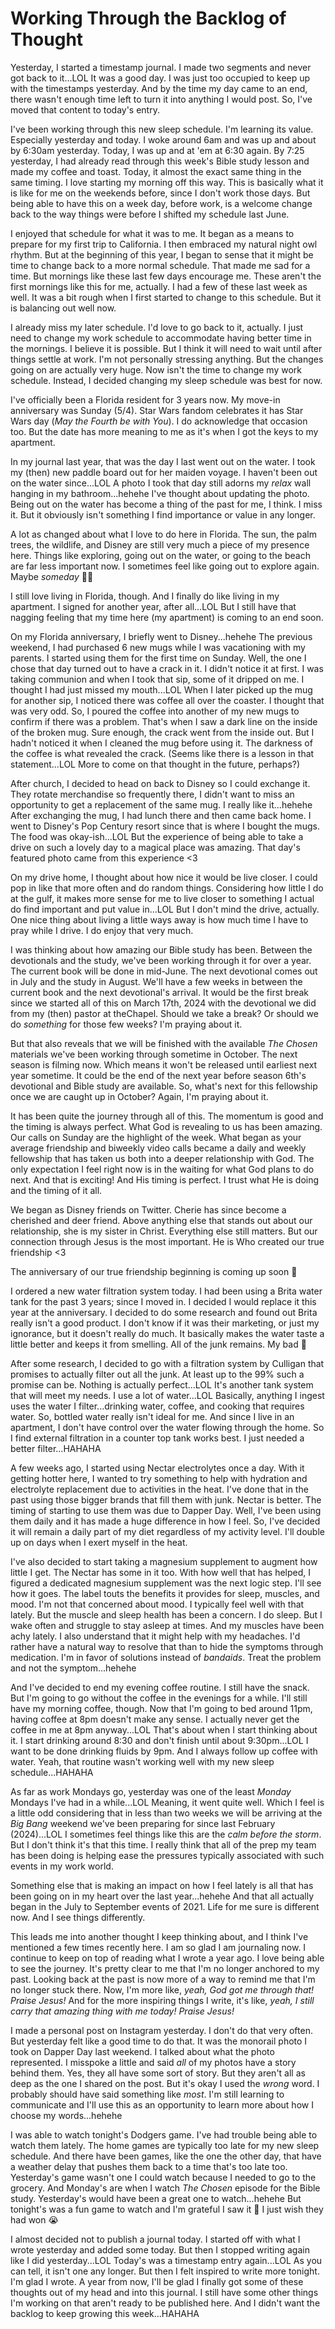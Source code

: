 # Working Through the Backlog of Thought

Yesterday, I started a timestamp journal. I made two segments and never got back to it...LOL It was a good day. I was just too occupied to keep up with the timestamps yesterday. And by the time my day came to an end, there wasn't enough time left to turn it into anything I would post. So, I've moved that content to today's entry.

I've been working through this new sleep schedule. I'm learning its value. Especially yesterday and today. I woke around 6am and was up and about by 6:30am yesterday. Today, I was up and at 'em at 6:30 again. By 7:25 yesterday, I had already read through this week's Bible study lesson and made my coffee and toast. Today, it almost the exact same thing in the same timing. I love starting my morning off this way. This is basically what it is like for me on the weekends before, since I don't work those days. But being able to have this on a week day, before work, is a welcome change back to the way things were before I shifted my schedule last June.

I enjoyed that schedule for what it was to me. It began as a means to prepare for my first trip to California. I then embraced my natural night owl rhythm. But at the beginning of this year, I began to sense that it might be time to change back to a more normal schedule. That made me sad for a time. But mornings like these last few days encourage me. These aren't the first mornings like this for me, actually. I had a few of these last week as well. It was a bit rough when I first started to change to this schedule. But it is balancing out well now.

I already miss my later schedule. I'd love to go back to it, actually. I just need to change my work schedule to accommodate having better time in the mornings. I believe it is possible. But I think it will need to wait until after things settle at work. I'm not personally stressing anything. But the changes going on are actually very huge. Now isn't the time to change my work schedule. Instead, I decided changing my sleep schedule was best for now.

I've officially been a Florida resident for 3 years now. My move-in anniversary was Sunday (5/4). Star Wars fandom celebrates it has Star Wars day (*May the Fourth be with You*). I do acknowledge that occasion too. But the date has more meaning to me as it's when I got the keys to my apartment.

In my journal last year, that was the day I last went out on the water. I took my (then) new paddle board out for her maiden voyage. I haven't been out on the water since...LOL A photo I took that day still adorns my *relax* wall hanging in my bathroom...hehehe I've thought about updating the photo. Being out on the water has become a thing of the past for me, I think. I miss it. But it obviously isn't something I find importance or value in any longer.

A lot as changed about what I love to do here in Florida. The sun, the palm trees, the wildlife, and Disney are still very much a piece of my presence here. Things like exploring, going out on the water, or going to the beach are far less important now. I sometimes feel like going out to explore again. Maybe *someday* 🤷‍♂️

I still love living in Florida, though. And I finally do like living in my apartment. I signed for another year, after all...LOL But I still have that nagging feeling that my time here (my apartment) is coming to an end soon.

On my Florida anniversary, I briefly went to Disney...hehehe The previous weekend, I had purchased 6 new mugs while I was vacationing with my parents. I started using them for the first time on Sunday. Well, the one I chose that day turned out to have a crack in it. I didn't notice it at first. I was taking communion and when I took that sip, some of it dripped on me. I thought I had just missed my mouth...LOL When I later picked up the mug for another sip, I noticed there was coffee all over the coaster. I thought that was very odd. So, I poured the coffee into another of my new mugs to confirm if there was a problem. That's when I saw a dark line on the inside of the broken mug. Sure enough, the crack went from the inside out. But I hadn't noticed it when I cleaned the mug before using it. The darkness of the coffee is what revealed the crack. (Seems like there is a lesson in that statement...LOL More to come on that thought in the future, perhaps?)

After church, I decided to head on back to Disney so I could exchange it. They rotate merchandise so frequently there, I didn't want to miss an opportunity to get a replacement of the same mug. I really like it...hehehe After exchanging the mug, I had lunch there and then came back home. I went to Disney's Pop Century resort since that is where I bought the mugs. The food was okay-ish...LOL But the experience of being able to take a drive on such a lovely day to a magical place was amazing. That day's featured photo came from this experience <3

On my drive home, I thought about how nice it would be live closer. I could pop in like that more often and do random things. Considering how little I do at the gulf, it makes more sense for me to live closer to something I actual do find important and put value in...LOL But I don't mind the drive, actually. One nice thing about living a little ways away is how much time I have to pray while I drive. I do enjoy that very much.

I was thinking about how amazing our Bible study has been. Between the devotionals and the study, we've been working through it for over a year. The current book will be done in mid-June. The next devotional comes out in July and the study in August. We'll have a few weeks in between the current book and the next devotional's arrival. It would be the first break since we started all of this on March 17th, 2024 with the devotional we did from my (then) pastor at theChapel. Should we take a break? Or should we do *something* for those few weeks? I'm praying about it.

But that also reveals that we will be finished with the available *The Chosen* materials we've been working through sometime in October. The next season is filming now. Which means it won't be released until earliest next year sometime. It could be the end of the next year before season 6th's devotional and Bible study are available. So, what's next for this fellowship once we are caught up in October? Again, I'm praying about it.

It has been quite the journey through all of this. The momentum is good and the timing is always perfect. What God is revealing to us has been amazing. Our calls on Sunday are the highlight of the week. What began as your average friendship and biweekly video calls became a daily and weekly fellowship that has taken us both into a deeper relationship with God. The only expectation I feel right now is in the waiting for what God plans to do next. And that is exciting! And His timing is perfect. I trust what He is doing and the timing of it all.

We began as Disney friends on Twitter. Cherie has since become a cherished and deer friend. Above anything else that stands out about our relationship, she is my sister in Christ. Everything else still matters. But our connection through Jesus is the most important. He is Who created our true friendship <3

The anniversary of our true friendship beginning is coming up soon 🤭

I ordered a new water filtration system today. I had been using a Brita water tank for the past 3 years; since I moved in. I decided I would replace it this year at the anniversary. I decided to do some research and found out Brita really isn't a good product. I don't know if it was their marketing, or just my ignorance, but it doesn't really do much. It basically makes the water taste a little better and keeps it from smelling. All of the junk remains. My bad 🫣

After some research, I decided to go with a filtration system by Culligan that promises to actually filter out all the junk. At least up to the 99% such a promise can be. Nothing is actually perfect...LOL It's another tank system that will meet my needs. I use a lot of water...LOL Basically, anything I ingest uses the water I filter...drinking water, coffee, and cooking that requires water. So, bottled water really isn't ideal for me. And since I live in an apartment, I don't have control over the water flowing through the home. So I find external filtration in a counter top tank works best. I just needed a better filter...HAHAHA

A few weeks ago, I started using Nectar electrolytes once a day. With it getting hotter here, I wanted to try something to help with hydration and electrolyte replacement due to activities in the heat. I've done that in the past using those bigger brands that fill them with junk. Nectar is better. The timing of starting to use them was due to Dapper Day. Well, I've been using them daily and it has made a huge difference in how I feel. So, I've decided it will remain a daily part of my diet regardless of my activity level. I'll double up on days when I exert myself in the heat.

I've also decided to start taking a magnesium supplement to augment how little I get. The Nectar has some in it too. With how well that has helped, I figured a dedicated magnesium supplement was the next logic step. I'll see how it goes. The label touts the benefits it provides for sleep, muscles, and mood. I'm not that concerned about mood. I typically feel well with that lately. But the muscle and sleep health has been a concern. I do sleep. But I wake often and struggle to stay asleep at times. And my muscles have been achy lately. I also understand that it might help with my headaches. I'd rather have a natural way to resolve that than to hide the symptoms through medication. I'm in favor of solutions instead of *bandaids*. Treat the problem and not the symptom...hehehe

And I've decided to end my evening coffee routine. I still have the snack. But I'm going to go without the coffee in the evenings for a while. I'll still have my morning coffee, though. Now that I'm going to bed around 11pm, having coffee at 8pm doesn't make any sense. I actually never get the coffee in me at 8pm anyway...LOL That's about when I start thinking about it. I start drinking around 8:30 and don't finish until about 9:30pm...LOL I want to be done drinking fluids by 9pm. And I always follow up coffee with water. Yeah, that routine wasn't working well with my new sleep schedule...HAHAHA

As far as work Mondays go, yesterday was one of the least *Monday* Mondays I've had in a while...LOL Meaning, it went quite well. Which I feel is a little odd considering that in less than two weeks we will be arriving at the *Big Bang* weekend we've been preparing for since last February (2024)...LOL I sometimes feel things like this are the *calm before the storm*. But I don't think it's that this time. I really think that all of the prep my team has been doing is helping ease the pressures typically associated with such events in my work world.

Something else that is making an impact on how I feel lately is all that has been going on in my heart over the last year...hehehe And that all actually began in the July to September events of 2021. Life for me sure is different now. And I see things differently.

This leads me into another thought I keep thinking about, and I think I've mentioned a few times recently here. I am so glad I am journaling now. I continue to keep on top of reading what I wrote a year ago. I love being able to see the journey. It's pretty clear to me that I'm no longer anchored to my past. Looking back at the past is now more of a way to remind me that I'm no longer stuck there. Now, I'm more like, *yeah, God got me through that! Praise Jesus!* And for the more inspiring things I write, it's like, *yeah, I still carry that amazing thing with me today! Praise Jesus!*

I made a personal post on Instagram yesterday. I don't do that very often. But yesterday felt like a good time to do that. It was the monorail photo I took on Dapper Day last weekend. I talked about what the photo represented. I misspoke a little and said *all* of my photos have a story behind them. Yes, they all have some sort of story. But they aren't all as deep as the one I shared on the post. But it's okay I used the *wrong* word. I probably should have said something like *most*. I'm still learning to communicate and I'll use this as an opportunity to learn more about how I choose my words...hehehe

I was able to watch tonight's Dodgers game. I've had trouble being able to watch them lately. The home games are typically too late for my new sleep schedule. And there have been games, like the one the other day, that have a weather delay that pushes them back to a time that's too late too. Yesterday's game wasn't one I could watch because I needed to go to the grocery. And Monday's are when I watch *The Chosen* episode for the Bible study. Yesterday's would have been a great one to watch...hehehe But tonight's was a fun game to watch and I'm grateful I saw it 💙 I just wish they had won 😭

I almost decided not to publish a journal today. I started off with what I wrote yesterday and added some today. But then I stopped writing again like I did yesterday...LOL Today's was a timestamp entry again...LOL As you can tell, it isn't one any longer. But then I felt inspired to write more tonight. I'm glad I wrote. A year from now, I'll be glad I finally got some of these thoughts out of my head and into this journal. I still have some other things I'm working on that aren't ready to be published here. And I didn't want the backlog to keep growing this week...HAHAHA